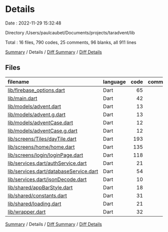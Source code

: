 # Details

Date : 2022-11-29 15:32:48

Directory /Users/paulcaubet/Documents/projects/taradvent/lib

Total : 16 files,  790 codes, 25 comments, 96 blanks, all 911 lines

[Summary](results.md) / Details / [Diff Summary](diff.md) / [Diff Details](diff-details.md)

## Files
| filename | language | code | comment | blank | total |
| :--- | :--- | ---: | ---: | ---: | ---: |
| [lib/firebase_options.dart](/lib/firebase_options.dart) | Dart | 65 | 12 | 6 | 83 |
| [lib/main.dart](/lib/main.dart) | Dart | 42 | 1 | 9 | 52 |
| [lib/models/advent.dart](/lib/models/advent.dart) | Dart | 13 | 0 | 5 | 18 |
| [lib/models/advent.g.dart](/lib/models/advent.g.dart) | Dart | 13 | 4 | 5 | 22 |
| [lib/models/adventCase.dart](/lib/models/adventCase.dart) | Dart | 12 | 1 | 5 | 18 |
| [lib/models/adventCase.g.dart](/lib/models/adventCase.g.dart) | Dart | 12 | 4 | 5 | 21 |
| [lib/screens/Tiles/dayTile.dart](/lib/screens/Tiles/dayTile.dart) | Dart | 193 | 0 | 7 | 200 |
| [lib/screens/home/home.dart](/lib/screens/home/home.dart) | Dart | 135 | 0 | 7 | 142 |
| [lib/screens/login/loginPage.dart](/lib/screens/login/loginPage.dart) | Dart | 118 | 0 | 9 | 127 |
| [lib/services.dart/authService.dart](/lib/services.dart/authService.dart) | Dart | 21 | 0 | 6 | 27 |
| [lib/services.dart/databaseService.dart](/lib/services.dart/databaseService.dart) | Dart | 54 | 3 | 10 | 67 |
| [lib/services.dart/jsonDecode.dart](/lib/services.dart/jsonDecode.dart) | Dart | 10 | 0 | 4 | 14 |
| [lib/shared/appBarStyle.dart](/lib/shared/appBarStyle.dart) | Dart | 18 | 0 | 3 | 21 |
| [lib/shared/constants.dart](/lib/shared/constants.dart) | Dart | 31 | 0 | 3 | 34 |
| [lib/shared/loading.dart](/lib/shared/loading.dart) | Dart | 21 | 0 | 3 | 24 |
| [lib/wrapper.dart](/lib/wrapper.dart) | Dart | 32 | 0 | 9 | 41 |

[Summary](results.md) / Details / [Diff Summary](diff.md) / [Diff Details](diff-details.md)